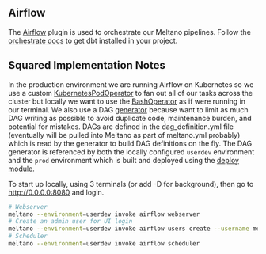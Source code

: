 ## Airflow

The [Airflow](https://github.com/apache/airflow/) plugin is used to orchestrate our Meltano pipelines.
Follow the [orchestrate docs](https://docs.meltano.com/guide/orchestration) to get dbt installed in your project.

## Squared Implementation Notes

In the production environment we are running Airflow on Kubernetes so we use a custom [KubernetesPodOperator](./plugins/meltano_k8_operator.py) to fan out all of our tasks across the cluster but locally we want to use the [BashOperator](https://airflow.apache.org/docs/apache-airflow/stable/howto/operator/bash.html) as if were running in our terminal.
We also use a DAG [generator](./dags/generator.py) because want to limit as much DAG writing as possible to avoid duplicate code, maintenance burden, and potential for mistakes.
DAGs are defined in the dag_definition.yml file (eventually will be pulled into Meltano as part of meltano.yml probably) which is read by the generator to build DAG definitions on the fly.
The DAG generator is referenced by both the locally configured `userdev` environment and the `prod` environment which is built and deployed using the [deploy module](../../deploy/meltano/).

To start up locally, using 3 terminals (or add -D for background), then go to http://0.0.0.0:8080 and login.
```bash
# Webserver
meltano --environment=userdev invoke airflow webserver
# Create an admin user for UI login
meltano --environment=userdev invoke airflow users create --username melty --firstname melty --lastname meltano --role Admin --password melty --email melty@meltano.com
# Scheduler
meltano --environment=userdev invoke airflow scheduler
```

